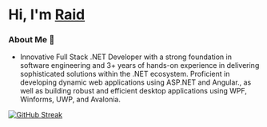 # Hi, I'm [Raid](https://www.facebook.com/profile.php?id=100051990292449)

### About Me 🚀 
- Innovative Full Stack .NET Developer with a strong foundation in software engineering and 3+ years of hands-on experience in delivering sophisticated solutions within the .NET ecosystem. Proficient in developing dynamic  web applications using ASP.NET and Angular., as well as building robust and efficient desktop applications using WPF, Winforms, UWP, and Avalonia.</br>

[![GitHub Streak](https://streak-stats.demolab.com?user=raid-teyar&theme=tokyonight-duo)](https://git.io/streak-stats)



